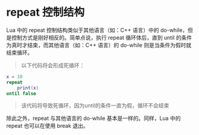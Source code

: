 # repeat 控制结构

Lua 中的 repeat 控制结构类似于其他语言（如：C++ 语言）中的 do-while，但是控制方式是刚好相反的。简单点说，执行 repeat 循环体后，直到 until 的条件为真时才结束，而其他语言（如：C++ 语言）的 do-while 则是当条件为假时就结束循环。

> 以下代码将会形成死循环：

```lua
x = 10
repeat
    print(x)
until false
```

> 该代码将导致死循环，因为until的条件一直为假，循环不会结束

除此之外，repeat 与其他语言的 do-while 基本是一样的。同样，Lua 中的 repeat 也可以在使用 break 退出。
